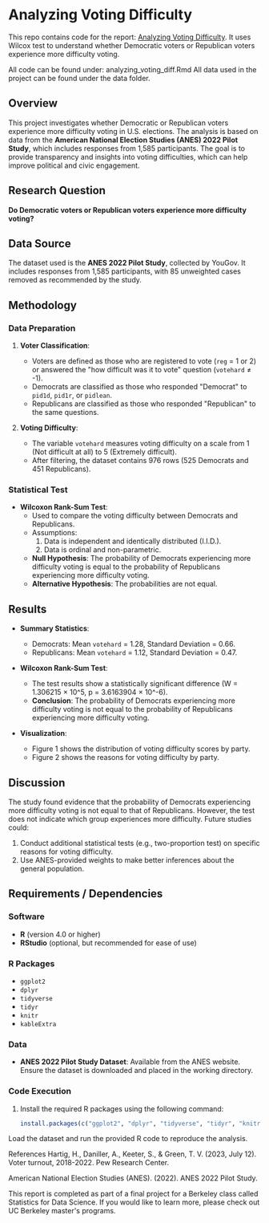 # Analyzing Voting Difficulty
This repo contains code for the report: [Analyzing Voting Difficulty](https://drive.google.com/file/d/1d_LIj2fJ6ix8VHUcpy8ViZv7QVBW8G50/view). 
It uses Wilcox test to understand whether Democratic voters or Republican voters experience more difficulty voting.

All code can be found under: analyzing_voting_diff.Rmd
All data used in the project can be found under the data folder.

## Overview
This project investigates whether Democratic or Republican voters experience more difficulty voting in U.S. elections. The analysis is based on data from the **American National Election Studies (ANES) 2022 Pilot Study**, which includes responses from 1,585 participants. The goal is to provide transparency and insights into voting difficulties, which can help improve political and civic engagement.

## Research Question
**Do Democratic voters or Republican voters experience more difficulty voting?**

## Data Source
The dataset used is the **ANES 2022 Pilot Study**, collected by YouGov. It includes responses from 1,585 participants, with 85 unweighted cases removed as recommended by the study.

## Methodology
### Data Preparation
1. **Voter Classification**:
   - Voters are defined as those who are registered to vote (`reg` = 1 or 2) or answered the "how difficult was it to vote" question (`votehard` ≠ -1).
   - Democrats are classified as those who responded "Democrat" to `pid1d`, `pid1r`, or `pidlean`.
   - Republicans are classified as those who responded "Republican" to the same questions.

2. **Voting Difficulty**:
   - The variable `votehard` measures voting difficulty on a scale from 1 (Not difficult at all) to 5 (Extremely difficult).
   - After filtering, the dataset contains 976 rows (525 Democrats and 451 Republicans).

### Statistical Test
- **Wilcoxon Rank-Sum Test**:
  - Used to compare the voting difficulty between Democrats and Republicans.
  - Assumptions:
    1. Data is independent and identically distributed (I.I.D.).
    2. Data is ordinal and non-parametric.
  - **Null Hypothesis**: The probability of Democrats experiencing more difficulty voting is equal to the probability of Republicans experiencing more difficulty voting.
  - **Alternative Hypothesis**: The probabilities are not equal.

## Results
- **Summary Statistics**:
  - Democrats: Mean `votehard` = 1.28, Standard Deviation = 0.66.
  - Republicans: Mean `votehard` = 1.12, Standard Deviation = 0.47.

- **Wilcoxon Rank-Sum Test**:
  - The test results show a statistically significant difference (W = 1.306215 × 10^5, p = 3.6163904 × 10^-6).
  - **Conclusion**: The probability of Democrats experiencing more difficulty voting is not equal to the probability of Republicans experiencing more difficulty voting.

- **Visualization**:
  - Figure 1 shows the distribution of voting difficulty scores by party.
  - Figure 2 shows the reasons for voting difficulty by party.

## Discussion
The study found evidence that the probability of Democrats experiencing more difficulty voting is not equal to that of Republicans. However, the test does not indicate which group experiences more difficulty. Future studies could:
1. Conduct additional statistical tests (e.g., two-proportion test) on specific reasons for voting difficulty.
2. Use ANES-provided weights to make better inferences about the general population.

## Requirements / Dependencies
### Software
- **R** (version 4.0 or higher)
- **RStudio** (optional, but recommended for ease of use)

### R Packages
- `ggplot2`
- `dplyr`
- `tidyverse`
- `tidyr`
- `knitr`
- `kableExtra`

### Data
- **ANES 2022 Pilot Study Dataset**: Available from the ANES website. Ensure the dataset is downloaded and placed in the working directory.

### Code Execution
1. Install the required R packages using the following command:
   ```R
   install.packages(c("ggplot2", "dplyr", "tidyverse", "tidyr", "knitr", "kableExtra"))
Load the dataset and run the provided R code to reproduce the analysis.

References
Hartig, H., Daniller, A., Keeter, S., & Green, T. V. (2023, July 12). Voter turnout, 2018-2022. Pew Research Center.

American National Election Studies (ANES). (2022). ANES 2022 Pilot Study.

This report is completed as part of a final project for a Berkeley class called Statistics for Data Science. If you would like to learn more, please check out UC Berkeley master's programs.
